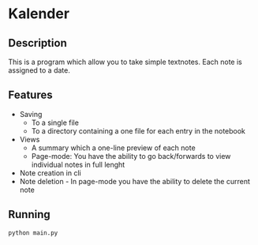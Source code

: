# Kalender
## Description
This is a program which allow you to take simple textnotes. Each note is assigned to a date.

## Features
* Saving
	* To a single file
	* To a directory containing a one file for each entry in the notebook
* Views 
	* A summary which a one-line preview of each note
	* Page-mode: You have the ability to go back/forwards to view individual notes in full lenght
* Note creation in cli
* Note deletion - In page-mode you have the ability to delete the current note

## Running
```bash
python main.py
```